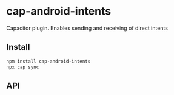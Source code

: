 # cap-android-intents

Capacitor plugin. Enables sending and receiving of direct intents

## Install

```bash
npm install cap-android-intents
npx cap sync
```

## API

<docgen-index></docgen-index>

<docgen-api>
<!-- run docgen to generate docs from the source -->
<!-- More info: https://github.com/ionic-team/capacitor-docgen -->
</docgen-api>
